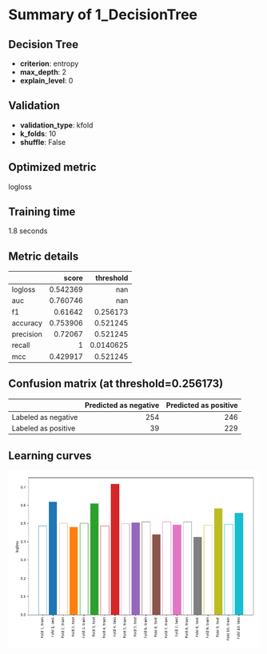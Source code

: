 # Summary of 1_DecisionTree

## Decision Tree
- **criterion**: entropy
- **max_depth**: 2
- **explain_level**: 0

## Validation
 - **validation_type**: kfold
 - **k_folds**: 10
 - **shuffle**: False

## Optimized metric
logloss

## Training time

1.8 seconds

## Metric details
|           |    score |   threshold |
|:----------|---------:|------------:|
| logloss   | 0.542369 | nan         |
| auc       | 0.760746 | nan         |
| f1        | 0.61642  |   0.256173  |
| accuracy  | 0.753906 |   0.521245  |
| precision | 0.72067  |   0.521245  |
| recall    | 1        |   0.0140625 |
| mcc       | 0.429917 |   0.521245  |


## Confusion matrix (at threshold=0.256173)
|                     |   Predicted as negative |   Predicted as positive |
|:--------------------|------------------------:|------------------------:|
| Labeled as negative |                     254 |                     246 |
| Labeled as positive |                      39 |                     229 |

## Learning curves
![Learning curves](learning_curves.png)